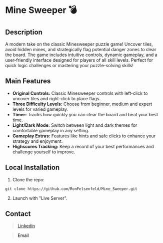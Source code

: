 # Mine Sweeper 💣

## Description

A modern take on the classic Minesweeper puzzle game! Uncover tiles, avoid hidden mines, and strategically flag potential danger zones to clear the board. The game includes intuitive controls, dynamic gameplay, and a user-friendly interface designed for players of all skill levels. Perfect for quick logic challenges or mastering your puzzle-solving skills!

## Main Features

- **Original Controls:** Classic Minesweeper controls with left-click to uncover tiles and right-click to place flags.  
- **Three Difficulty Levels:** Choose from beginner, medium and expert levels for varied gameplay.  
- **Timer:** Tracks how quickly you can clear the board and beat your best time.  
- **Light/Dark Mode:** Switch between light and dark themes for comfortable gameplay in any setting.  
- **Gameplay Extras:** Features like hints and safe clicks to enhance your strategy and enjoyment.  
- **Highscores Tracking:** Keep a record of your best performances and challenge yourself to improve.  


## Local Installation

1.  Clone the repo:

```
git clone https://github.com/RonFelsenfeld/Mine_Sweeper.git
```

2. Launch with "Live Server".

## Contact

> [Linkedin](https://www.linkedin.com/in/ron-felsenfeld/)<br>

> <a href="mailto:ronfelsenfeld@gmail.com" style="vertical-align: middle; text-decoration: none; color: black;">Email</a>
